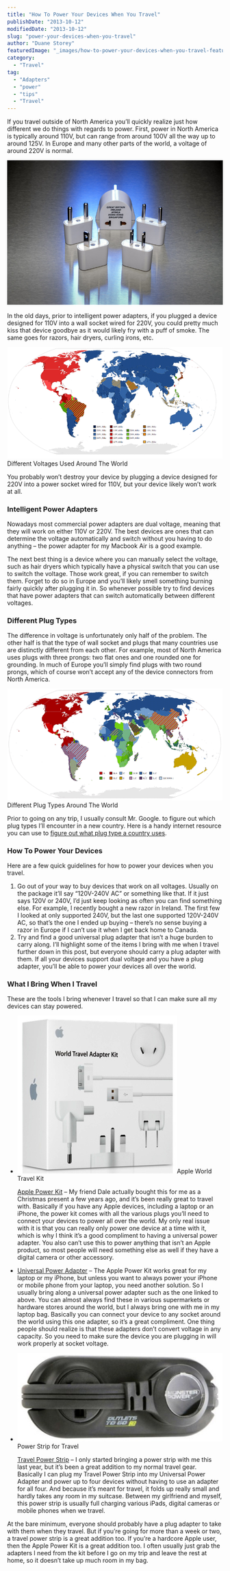```yaml
---
title: "How To Power Your Devices When You Travel"
publishDate: "2013-10-12"
modifiedDate: "2013-10-12"
slug: "power-your-devices-when-you-travel"
author: "Duane Storey"
featuredImage: "_images/how-to-power-your-devices-when-you-travel-featured.jpg"
category:
  - "Travel"
tag:
  - "Adapters"
  - "power"
  - "tips"
  - "Travel"
---
```


If you travel outside of North America you’ll quickly realize just how different we do things with regards to power. First, power in North America is typically around 110V, but can range from around 100V all the way up to around 125V. In Europe and many other parts of the world, a voltage of around 220V is normal.

![Power Adapters for Travel](_images/how-to-power-your-devices-when-you-travel-1.jpg)

In the old days, prior to intelligent power adapters, if you plugged a device designed for 110V into a wall socket wired for 220V, you could pretty much kiss that device goodbye as it would likely fry with a puff of smoke. The same goes for razors, hair dryers, curling irons, etc.

![Different Voltages Used Around The World](_images/how-to-power-your-devices-when-you-travel-2.png)Different Voltages Used Around The World



You probably won’t destroy your device by plugging a device designed for 220V into a power socket wired for 110V, but your device likely won’t work at all.

### Intelligent Power Adapters

Nowadays most commercial power adapters are dual voltage, meaning that they will work on either 110V or 220V. The best devices are ones that can determine the voltage automatically and switch without you having to do anything – the power adapter for my Macbook Air is a good example.

The next best thing is a device where you can manually select the voltage, such as hair dryers which typically have a physical switch that you can use to switch the voltage. Those work great, if you can remember to switch them. Forget to do so in Europe and you’ll likely smell something burning fairly quickly after plugging it in. So whenever possible try to find devices that have power adapters that can switch automatically between different voltages.

### Different Plug Types

The difference in voltage is unfortunately only half of the problem. The other half is that the type of wall socket and plugs that many countries use are distinctly different from each other. For example, most of North America uses plugs with three prongs: two flat ones and one rounded one for grounding. In much of Europe you’ll simply find plugs with two round prongs, which of course won’t accept any of the device connectors from North America.

![Different Plug Types Around The World](_images/how-to-power-your-devices-when-you-travel-3.png)Different Plug Types Around The World



Prior to going on any trip, I usually consult Mr. Google. to figure out which plug types I’ll encounter in a new country. Here is a handy internet resource you can use to [figure out what plug type a country uses](http://www.kropla.com/electric2.htm).

### How To Power Your Devices

Here are a few quick guidelines for how to power your devices when you travel.

1. Go out of your way to buy devices that work on all voltages. Usually on the package it’ll say “120V-240V AC” or something like that. If it just says 120V or 240V, I’d just keep looking as often you can find something else. For example, I recently bought a new razor in Ireland. The first few I looked at only supported 240V, but the last one supported 120V-240V AC, so that’s the one I ended up buying – there’s no sense buying a razor in Europe if I can’t use it when I get back home to Canada.
2. Try and find a good universal plug adapter that isn’t a huge burden to carry along. I’ll highlight some of the items I bring with me when I travel further down in this post, but everyone should carry a plug adapter with them. If all your devices support dual voltage and you have a plug adapter, you’ll be able to power your devices all over the world.

### What I Bring When I Travel

These are the tools I bring whenever I travel so that I can make sure all my devices can stay powered.

- ![Apple World Travel Kit](_images/how-to-power-your-devices-when-you-travel-4.jpg)Apple World Travel Kit
    
    
    
    [Apple Power Kit](http://amzn.to/1cGLO77) – My friend Dale actually bought this for me as a Christmas present a few years ago, and it’s been really great to travel with. Basically if you have any Apple devices, including a laptop or an iPhone, the power kit comes with all the various plugs you’ll need to connect your devices to power all over the world. My only real issue with it is that you can really only power one device at a time with it, which is why I think it’s a good compliment to having a universal power adapter. You also can’t use this to power anything that isn’t an Apple product, so most people will need something else as well if they have a digital camera or other accessory.
- [Universal Power Adapter](http://amzn.to/19GjJWw) – The Apple Power Kit works great for my laptop or my iPhone, but unless you want to always power your iPhone or mobile phone from your laptop, you need another solution. So I usually bring along a universal power adapter such as the one linked to above. You can almost always find these in various supermarkets or hardware stores around the world, but I always bring one with me in my laptop bag. Basically you can connect your device to any socket around the world using this one adapter, so it’s a great compliment. One thing people should realize is that these adapters don’t convert voltage in any capacity. So you need to make sure the device you are plugging in will work properly at socket voltage.
- ![Power Strip for Travel](_images/how-to-power-your-devices-when-you-travel-5.jpg)Power Strip for Travel
    
    
    
    [Travel Power Strip](http://amzn.to/166V1yn) – I only started bringing a power strip with me this last year, but it’s been a great addition to my normal travel gear. Basically I can plug my Travel Power Strip into my Universal Power Adapter and power up to four devices without having to use an adapter for all four. And because it’s meant for travel, it folds up really small and hardly takes any room in my suitcase. Between my girlfriend and myself, this power strip is usually full charging various iPads, digital cameras or mobile phones when we travel.

At the bare minimum, everyone should probably have a plug adapter to take with them when they travel. But if you’re going for more than a week or two, a travel power strip is a great addition too. If you’re a hardcore Apple user, then the Apple Power Kit is a great addition too. I often usually just grab the adapters I need from the kit before I go on my trip and leave the rest at home, so it doesn’t take up much room in my bag.